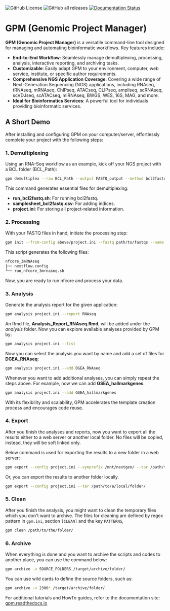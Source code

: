 ![GitHub License](https://img.shields.io/github/license/chaochungkuo/GPM)
![GitHub all releases](https://img.shields.io/github/downloads/chaochungkuo/GPM/total)
[![Documentation Status](https://readthedocs.org/projects/gpm/badge/?version=latest)](https://gpm.readthedocs.io/en/latest/?badge=latest)

# GPM (Genomic Project Manager)

**GPM (Genomic Project Manager)** is a versatile command-line tool designed for managing and automating bioinformatic workflows. Key features include:

- **End-to-End Workflow**: Seamlessly manage demultiplexing, processing, analysis, interactive reporting, and archiving tasks.
- **Customizable**: Easily adapt GPM to your environment, computer, web service, institute, or specific author requirements.
- **Comprehensive NGS Application Coverage**: Covering a wide range of Next-Generation Sequencing (NGS) applications, including RNAseq, tRNAseq, mRNAseq, ChIPseq, ATACseq, CLIPseq, ampliseq, scRNAseq, scVDJseq, scATACseq, miRNAseq, BWGS, WES, 16S, MAG, and more.
- **Ideal for Bioinformatics Services**: A powerful tool for individuals providing bioinformatic services.

## A Short Demo

After installing and configuring GPM on your computer/server, effortlessly complete your project with the following steps:

### 1. Demultiplexing

Using an RNA-Seq workflow as an example, kick off your NGS project with a BCL folder (BCL_Path):

```bash
gpm demultiplex --raw BCL_Path --output FASTQ_output --method bcl2fastq
```

This command generates essential files for demultiplexing:

- **run_bcl2fastq.sh**: For running bcl2fastq.
- **samplesheet_bcl2fastq.csv**: For adding indices.
- **project.ini**: For storing all project-related information.

### 2. Processing

With your FASTQ files in hand, initiate the processing step:

```bash
gpm init --from-config above/project.ini --fastq path/to/fastqs --name 231231_Chao-Chung_Kuo_UKA_RNAseq --processing nfcore_3mRNAseq
```

This script generates the following files:

```markdown
nfcore_3mRNAseq
├── nextflow.config
└── run_nfcore_3mrnaseq.sh
```

Now, you are ready to run nfcore and process your data.

### 3. Analysis

Generate the analysis report for the given application:

```bash
gpm analysis project.ini --report RNAseq
```

An Rmd file, **Analysis_Report_RNAseq.Rmd**, will be added under the _analysis_ folder. Now you can explore available analyses provided by GPM by:

```bash
gpm analysis project.ini --list
```

Now you can select the analysis you want by name and add a set of files for **DGEA_RNAseq**:

```bash
gpm analysis project.ini --add DGEA_RNAseq
```

Whenever you want to add additional analyses, you can simply repeat the steps above. For example, now we can add **GSEA_hallmarkgenes**.

```bash
gpm analysis project.ini --add GSEA_hallmarkgenes
```

With its flexibility and scalability, GPM accelerates the template creation process and encourages code reuse.

### 4. Export

After you finish the analyses and reports, now you want to export all the results either to a web server or another local folder. No files will be copied, instead, they will be soft linked only.

Below command is used for exporting the results to a new folder in a web server:

```bash
gpm export --config project.ini --symprefix /mnt/nextgen/ --tar /path/to/web/server/folder/
```

Or, you can export the results to another folder locally.

```bash
gpm export --config project.ini --tar /path/to/a/local/folder/
```

### 5. Clean

After you finish the analysis, you might want to clean the temporary files which you don't want to archive. The files for cleaning are defined by regex pattern in `gpm.ini`, section `[CLEAN]` and the key `PATTERNS`,

```bash
gpm clean /path/to/the/folder/
```

### 6. Archive

When everything is done and you want to archive the scripts and codes to another place, you can use the command below:

```bash
gpm archive -v SOURCE_FOLDERS /target/archive/folder/
```

You can use wild cards to define the source folders, such as:

```bash
gpm archive -v 2306* /target/archive/folder/
```


For additional tutorials and HowTo guides, refer to the documentation site: [gpm.readthedocs.io](https://gpm.readthedocs.io/)